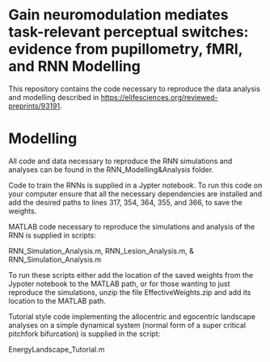 # Gain neuromodulation mediates task-relevant perceptual switches: evidence from pupillometry, fMRI, and RNN Modelling

This repository contains the code necessary to reproduce the data analysis and modelling described in https://elifesciences.org/reviewed-preprints/93191.

# Modelling 

All code and data necessary to reproduce the RNN simulations and analyses can be found in the RNN_Modelling&Analysis folder. 

Code to train the RNNs is supplied in a Jypter notebook. To run this code on your computer ensure that all the necessary dependencies are installed and add the desired paths to lines 317, 354, 364, 355, and 366, to save the weights. 

MATLAB code necessary to reproduce the simulations and analysis of the RNN is supplied in scripts:

RNN_Simulation_Analysis.m, 
RNN_Lesion_Analysis.m, &
RNN_Simulation_Analysis.m

To run these scripts either add the location of the saved weights from the Jypoter notebook to the MATLAB path, or for those wanting to just reproduce the simulations, unzip the file EffectiveWeights.zip and add its location to the MATLAB path. 

Tutorial style code implementing the allocentric and egocentric landscape analyses on a simple dynamical system (normal form of a super critical pitchfork bifurcation) is supplied in the script:

EnergyLandscape_Tutorial.m 
